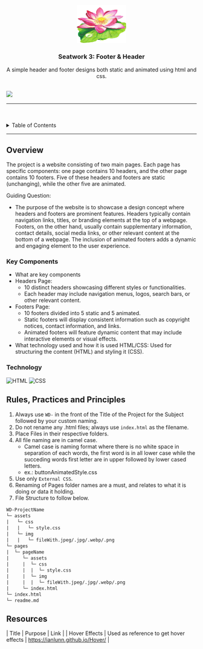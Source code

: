 <a name="readme-top">

<br/>

<br />
<div align="center">
  <a href="https://github.com/mariettanicole/">
    <img src="./assets/img/lotus_flower-removebg-preview.png" alt="Nyebe" width="130" height="100">
  </a>
  <h3 align="center">Seatwork 3: Footer & Header</h3>
</div>
<div align="center">
  A simple header and footer designs both static and animated using html and css.
</div>

<br />

![](https://visit-counter.vercel.app/counter.png?page=mariettanicole/WD_SEATWORK_3)

---

<br />
<br />

<details>
  <summary>Table of Contents</summary>
  <ol>
    <li>
      <a href="#overview">Overview</a>
      <ol>
        <li>
          <a href="#key-components">Key Components</a>
        </li>
        <li>
          <a href="#technology">Technology</a>
        </li>
      </ol>
    </li>
    <li>
      <a href="#rule,-practices-and-principles">Rules, Practices and Principles</a>
    </li>
    <li>
      <a href="#resources">Resources</a>
    </li>
  </ol>
</details>

---

## Overview

The project is a website consisting of two main pages. Each page has specific components: one page contains 10 headers, and the other page contains 10 footers. Five of these headers and footers are static (unchanging), while the other five are animated.

Guiding Question:
 - The purpose of the website is to showcase a design concept where headers and footers are prominent features. Headers typically contain navigation links, titles, or branding elements at the top of a webpage. Footers, on the other hand, usually contain supplementary information, contact details, social media links, or other relevant content at the bottom of a webpage. The inclusion of animated footers adds a dynamic and engaging element to the user experience.

### Key Components
- What are key components
- Headers Page:
  - 10 distinct headers showcasing different styles or functionalities.
  - Each header may include navigation menus, logos, search bars, or other relevant content.
- Footers Page:
  - 10 footers divided into 5 static and 5 animated.
  - Static footers will display consistent information such as copyright notices, contact information, and links.
  - Animated footers will feature dynamic content that may include interactive elements or visual effects.
- What technology used and how it is used
HTML/CSS: Used for structuring the content (HTML) and styling it (CSS).


### Technology
![HTML](https://img.shields.io/badge/HTML-E34F26?style=for-the-badge&logo=html5&logoColor=white)
![CSS](https://img.shields.io/badge/CSS-1572B6?style=for-the-badge&logo=css3&logoColor=white)

## Rules, Practices and Principles
1. Always use `WD-` in the front of the Title of the Project for the Subject followed by your custom naming.
2. Do not rename any .html files; always use `index.html` as the filename.
3. Place Files in their respective folders.
4. All file naming are in camel case.
   - Camel case is naming format where there is no white space in separation of each words, the first word is in all lower case while the succeding words first letter are in upper followed by lower cased letters.
   - ex.: buttonAnimatedStyle.css
5. Use only `External CSS`.
6. Renaming of Pages folder names are a must, and relates to what it is doing or data it holding.
7. File Structure to follow below.

```
WD-ProjectName
└─ assets
|   └─ css
|   |   └─ style.css
|   └─ img
|   |   └─ fileWith.jpeg/.jpg/.webp/.png
└─ pages
|  └─ pageName
|     └─ assets
|     |  └─ css
|     |  |  └─ style.css
|     |  └─ img
|     |  |  └─ fileWith.jpeg/.jpg/.webp/.png
|     └─ index.html
└─ index.html
└─ readme.md
```

## Resources

| Title | Purpose | Link |
| Hover Effects | Used as reference to get hover effects | https://ianlunn.github.io/Hover/ |